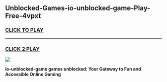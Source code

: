 
## Unblocked-Games-io-unblocked-game-Play-Free-4vpxt
<h3>
<a href="https://premium76.site?title=io-unblocked-game&ref=19M">CLICK TO PLAY</a></h3>
<hr>

<h3>
<a href="https://premium76.site?title=io-unblocked-game&ref=19M">CLICK 2 PLAY</a>
  
</h3>

<a href="https://premium76.site?title=io-unblocked-game&ref=19M"><img src="https://clearcache.store/games.png"></a>


**io-unblocked-game games unblocked: Your Gateway to Fun and Accessible Online Gaming**
